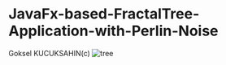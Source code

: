 # JavaFx-based-FractalTree-Application-with-Perlin-Noise
Goksel KUCUKSAHIN(c)
![tree](https://user-images.githubusercontent.com/33639948/65836044-86a05f00-e2f6-11e9-90a7-f8fcfabf3a03.png)
